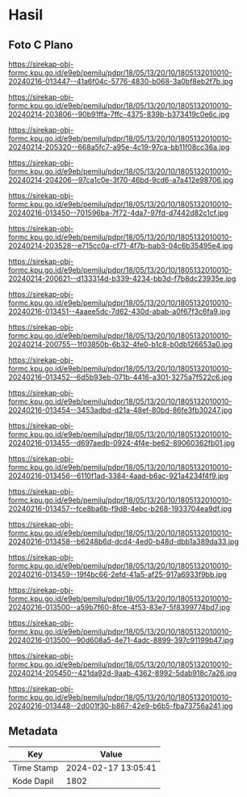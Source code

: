 # Hasil

## Foto C Plano

https://sirekap-obj-formc.kpu.go.id/e9eb/pemilu/pdpr/18/05/13/20/10/1805132010010-20240216-013447--41a6f04c-5776-4830-b068-3a0bf8eb2f7b.jpg

https://sirekap-obj-formc.kpu.go.id/e9eb/pemilu/pdpr/18/05/13/20/10/1805132010010-20240214-203806--90b91ffa-7ffc-4375-839b-b373419c0e6c.jpg

https://sirekap-obj-formc.kpu.go.id/e9eb/pemilu/pdpr/18/05/13/20/10/1805132010010-20240214-205320--668a5fc7-a95e-4c19-97ca-bb11f08cc36a.jpg

https://sirekap-obj-formc.kpu.go.id/e9eb/pemilu/pdpr/18/05/13/20/10/1805132010010-20240214-204206--97ca1c0e-3f70-46bd-9cd6-a7a412e98706.jpg

https://sirekap-obj-formc.kpu.go.id/e9eb/pemilu/pdpr/18/05/13/20/10/1805132010010-20240216-013450--701596ba-7f72-4da7-97fd-d7442d82c1cf.jpg

https://sirekap-obj-formc.kpu.go.id/e9eb/pemilu/pdpr/18/05/13/20/10/1805132010010-20240214-203528--e715cc0a-cf71-4f7b-bab3-04c6b35495e4.jpg

https://sirekap-obj-formc.kpu.go.id/e9eb/pemilu/pdpr/18/05/13/20/10/1805132010010-20240214-200621--d133314d-b339-4234-bb3d-f7b8dc23935e.jpg

https://sirekap-obj-formc.kpu.go.id/e9eb/pemilu/pdpr/18/05/13/20/10/1805132010010-20240216-013451--4aaee5dc-7d62-430d-abab-a0f67f3c6fa9.jpg

https://sirekap-obj-formc.kpu.go.id/e9eb/pemilu/pdpr/18/05/13/20/10/1805132010010-20240214-200755--1f03850b-6b32-4fe0-b1c8-b0db126653a0.jpg

https://sirekap-obj-formc.kpu.go.id/e9eb/pemilu/pdpr/18/05/13/20/10/1805132010010-20240216-013452--6d5b93eb-071b-4416-a301-3275a7f522c6.jpg

https://sirekap-obj-formc.kpu.go.id/e9eb/pemilu/pdpr/18/05/13/20/10/1805132010010-20240216-013454--3453adbd-d21a-48ef-80bd-86fe3fb30247.jpg

https://sirekap-obj-formc.kpu.go.id/e9eb/pemilu/pdpr/18/05/13/20/10/1805132010010-20240216-013455--d697aedb-0924-4f4e-be62-89060362fb01.jpg

https://sirekap-obj-formc.kpu.go.id/e9eb/pemilu/pdpr/18/05/13/20/10/1805132010010-20240216-013456--6110f1ad-3384-4aad-b6ac-921a4234f4f9.jpg

https://sirekap-obj-formc.kpu.go.id/e9eb/pemilu/pdpr/18/05/13/20/10/1805132010010-20240216-013457--fce8ba6b-f9d8-4ebc-b268-1933704ea9df.jpg

https://sirekap-obj-formc.kpu.go.id/e9eb/pemilu/pdpr/18/05/13/20/10/1805132010010-20240216-013458--b6248b6d-dcd4-4ed0-b48d-dbb1a389da33.jpg

https://sirekap-obj-formc.kpu.go.id/e9eb/pemilu/pdpr/18/05/13/20/10/1805132010010-20240216-013459--19f4bc66-2efd-41a5-af25-917a6933f9bb.jpg

https://sirekap-obj-formc.kpu.go.id/e9eb/pemilu/pdpr/18/05/13/20/10/1805132010010-20240216-013500--a59b7f60-8fce-4f53-83e7-5f8399774bd7.jpg

https://sirekap-obj-formc.kpu.go.id/e9eb/pemilu/pdpr/18/05/13/20/10/1805132010010-20240216-013500--90d608a5-4e71-4adc-8899-397c91199b47.jpg

https://sirekap-obj-formc.kpu.go.id/e9eb/pemilu/pdpr/18/05/13/20/10/1805132010010-20240214-205450--421da92d-9aab-4362-8992-5dab918c7a26.jpg

https://sirekap-obj-formc.kpu.go.id/e9eb/pemilu/pdpr/18/05/13/20/10/1805132010010-20240216-013448--2d001f30-b867-42e9-b6b5-fba73756a241.jpg


## Metadata

| Key        | Value               |
| ---------- | ------------------- |
| Time Stamp | 2024-02-17 13:05:41 |
| Kode Dapil | 1802                |



